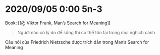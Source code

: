 # 2020/09/05 0:00 5n-3

Book: [[@ Viktor Frank, Man’s Search for Meaning]]

> Người nào có lý do để sống thì có thể tồn tại trong mọi nghịch cảnh

Câu nói của Friedrich Nietzsche được trích dẫn trong Man’s Search for Meaning